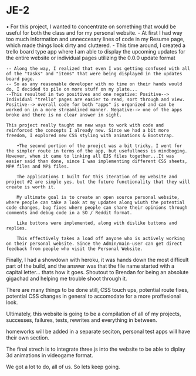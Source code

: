 # JE-2

• For this project, I wanted to concentrate on something that would be useful for both the class and for my personal website. 
    - At first I had way too much information and unneccesary lines of code in my Resume page, which made things look dirty and cluttered. 
    - This time around, I created a trello board type app where I am able to display the upcoming updates for the entire website or individual pages utilizing the 0.0.0 update format

    -- Along the way, I realized that even I was getting confused with all of the "tasks" and "items" that were being displayed in the updates board page. 
    -- So as any reasonable developer with no time on their hands would do, I decided to pile on more stuff on my plate...
    --This resulted in two positives and one negative: Positive--> Individual "trello" pages are easier to read, sort through and view. Positive--> overall code for both "apps" is organized and can be worked on in a more streamlined manner. Negative--> one of the apps broke and there is no clear answer in sight. 

    This project really taught me new ways to work with code and reinforced the concepts I already new. Since we had a bit more freedom, I explored new CSS styling with animations & Bootstrap. 

        •The second portion of the proejct was a bit tricky. I went for the simpler route in terms of the app, but usefullness is mindboging. However, when it came to linking all EJS files together...It was easier said than done, since I was implementing different CSS sheets, MP# files and MP$ files. 

        The applications I built for this iteration of my website and project #2 are simple yes, but the future functionality that they will create is worth it. 

        My ultimate goal is to create an open source personal website, where people can take a look at my updates along wiuth the potential code changes, bug fixes where people can share their opinions through comments and debug code in a SO / Reddit format. 

        Like buttons were implemented, along with dislike buttons and replies. 

        This effectively takes a load off anyone who is actively working on their personal website. Since the Admin/main-user can get direct feedback from people who visit the Personal Website. 

Finally, I had a showdown with heroku, it was hands down the most difficult part of the build, and the answer was that the file name started with a capital letter... thats how it goes. Shoutout to Brendan for being an absolute gigachad and helping me trouble shoot through it. 

There are many things to be done still, CSS touch ups, potential route fixes, potential CSS changes in general to accomodate for a more proffesional look. 

Ultimately, this website is going to be a compilation of all of my projects, successes, failures, tests, rewrites and everything in between. 

homeworks will be added in a separate seciton, personal test apps will have their own section.

The final strech is to integrate three.js into the website to be able to diplay 3d animations in videogame format. 

We got a lot to do, all of us. So lets keep going. 